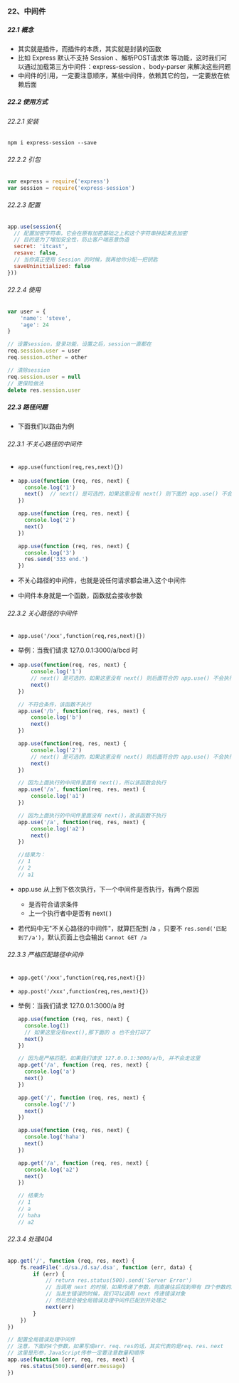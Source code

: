 ### 22、中间件

##### 22.1 概念

- 其实就是插件，而插件的本质，其实就是封装的函数
- 比如 Express 默认不支持 Session 、解析POST请求体 等功能，这时我们可以通过加载第三方中间件：express-session 、body-parser 来解决这些问题
- 中间件的引用，一定要注意顺序，某些中间件，依赖其它的包，一定要放在依赖后面



##### 22.2 使用方式

###### 22.2.1 安装

```shell
npm i express-session --save
```



###### 22.2.2 引包

```javascript
var express = require('express')
var session = require('express-session')
```



###### 22.2.3 配置

```javascript
app.use(session({
  // 配置加密字符串，它会在原有加密基础之上和这个字符串拼起来去加密
  // 目的是为了增加安全性，防止客户端恶意伪造
  secret: 'itcast',
  resave: false,
  // 当你真正使用 Session 的时候，我再给你分配一把钥匙
  saveUninitialized: false 
}))
```



###### 22.2.4  使用

```javascript
var user = {
    'name': 'steve',
    'age': 24
}

// 设置session，登录功能，设置之后，session一直都在
req.session.user = user
req.session.other = other

// 清除session
req.session.user = null
// 更保险做法
delete res.session.user
```



##### 22.3 路径问题

- 下面我们以路由为例



###### 22.3.1 不关心路径的中间件

- `app.use(function(req,res,next){})`

- ```javascript
  app.use(function (req, res, next) {
    console.log('1')
    next()	// next() 是可选的，如果这里没有 next() 则下面的 app.use() 不会执行
  })
  
  app.use(function (req, res, next) {
    console.log('2')
    next()
  })
  
  app.use(function (req, res, next) {
    console.log('3')
    res.send('333 end.')
  })
  ```

- 不关心路径的中间件，也就是说任何请求都会进入这个中间件
- 中间件本身就是一个函数，函数就会接收参数



###### 22.3.2 关心路径的中间件

- `app.use('/xxx',function(req,res,next){})`

- 举例：当我们请求 127.0.0.1:3000/a/bcd 时

- ```javascript
  app.use(function(req, res, next) {
      console.log('1')
      // next() 是可选的，如果这里没有 next() 则后面符合的 app.use() 不会执行
      next()
  })
  
  // 不符合条件，该函数不执行
  app.use('/b', function(req, res, next) {
      console.log('b')
      next()
  })
  
  app.use(function(req, res, next) {
      console.log('2')
      // next() 是可选的，如果这里没有 next() 则后面符合的 app.use() 不会执行
      next()
  })
  
  // 因为上面执行的中间件里面有 next()，所以该函数会执行
  app.use('/a', function(req, res, next) {    
      console.log('a1')
  })
  
  // 因为上面执行的中间件里面没有 next()，故该函数不执行
  app.use('/a', function(req, res, next) {
      console.log('a2')
      next()
  })
  
  //结果为：
  // 1
  // 2
  // a1
  ```

- app.use 从上到下依次执行，下一个中间件是否执行，有两个原因

  - 是否符合请求条件
  - 上一个执行者中是否有 next( )

- 若代码中无"不关心路径的中间件"，就算匹配到 /a ，只要不 `res.send('匹配到了/a')`，默认页面上也会输出 `Cannot GET /a`



###### 22.3.3 严格匹配路径中间件

- `app.get('/xxx',function(req,res,next){})`

- `app.post('/xxx',function(req,res,next){})`

- 举例：当我们请求 127.0.0.1:3000/a 时

  ```javascript
  app.use(function (req, res, next) {
    console.log(1)
    // 如果这里没有next(),那下面的 a 也不会打印了
    next()	
  })
  
  // 因为是严格匹配，如果我们请求 127.0.0.1:3000/a/b, 并不会走这里
  app.get('/a', function (req, res, next) {
    console.log('a')
    next()
  })
  
  app.get('/', function (req, res, next) {
    console.log('/')
    next()
  })
  
  app.use(function (req, res, next) {
    console.log('haha')
    next()
  })
  
  app.get('/a', function (req, res, next) {
    console.log('a2')
    next()
  })
  
  // 结果为
  // 1
  // a
  // haha
  // a2
  ```



###### 22.3.4 处理404

```javascript
app.get('/', function (req, res, next) {
    fs.readFile('.d/sa./d.sa/.dsa', function (err, data) {
        if (err) {
            // return res.status(500).send('Server Error')
            // 当调用 next 的时候，如果传递了参数，则直接往后找到带有 四个参数的应用程序级别中间件
            // 当发生错误的时候，我们可以调用 next 传递错误对象
            // 然后就会被全局错误处理中间件匹配到并处理之
            next(err)
        }
    })
})

// 配置全局错误处理中间件
// 注意，下面的4个参数，如果写成err、req、res的话，其实代表的是req、res、next
// 这里是形参，JavaScript传参一定要注意数量和顺序
app.use(function (err, req, res, next) {
    res.status(500).send(err.message)
})
```

